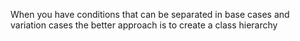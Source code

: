 When you have conditions that can be separated in base cases and variation cases the better approach is to create a class hierarchy